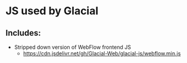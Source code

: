 # JS used by Glacial

## Includes:

* Stripped down version of WebFlow frontend JS
  * https://cdn.jsdelivr.net/gh/Glacial-Web/glacial-js/webflow.min.js   


